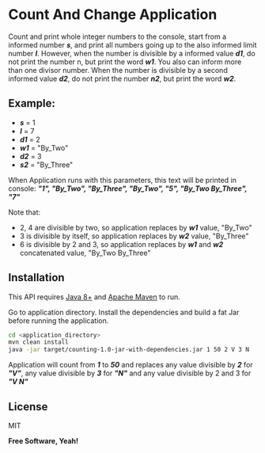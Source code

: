 # Count And Change Application
Count and print whole integer numbers to the console, start from a informed number ***s***, and print all numbers going up to the also informed limit number ***l***.
However, when the number is divisible by a informed value ***d1***, do not print the number n, but print the word ***w1***.
You also can inform more than one divisor number. When the number is divisible by a second informed value ***d2***, do not print the number ***n2***, but print the word ***w2***.

## Example:
- ***s*** = 1
- ***l*** = 7
- ***d1*** = 2
- ***w1*** = "By_Two"
- ***d2*** = 3
- ***s2*** = "By_Three"

When Application runs with this parameters, this text will be printed in console:
***"1", "By_Two", "By_Three", "By_Two", "5", "By_Two By_Three", "7"***

Note that: 
- 2, 4 are divisible by two, so application replaces by ***w1*** value, "By_Two"
- 3 is divisible by itself, so  application replaces by ***w2*** value, "By_Three"
- 6 is divisible by 2 and 3, so  application replaces by ***w1*** and ***w2*** concatenated value, "By_Two By_Three"

## Installation

This API requires [Java 8+](https://www.oracle.com/br/java/technologies/javase/javase8-archive-downloads.html) and [Apache Maven](https://maven.apache.org/) to run.

Go to application directory.
Install the dependencies and build a fat Jar before running the application.

```sh
cd <application_directory>
mvn clean install
java -jar target/counting-1.0-jar-with-dependencies.jar 1 50 2 V 3 N
```

Application will count from ***1*** to ***50*** and replaces any value divisible by ***2*** for ***"V"***, any value divisible by ***3*** for ***"N"*** and any value divisible by 2 and 3 for ***"V N"***

## License

MIT

**Free Software, Yeah!**